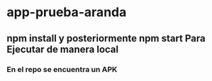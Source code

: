 # app-prueba-aranda

## npm install y posteriormente npm start Para Ejecutar de manera local
### En el repo se encuentra un APK
